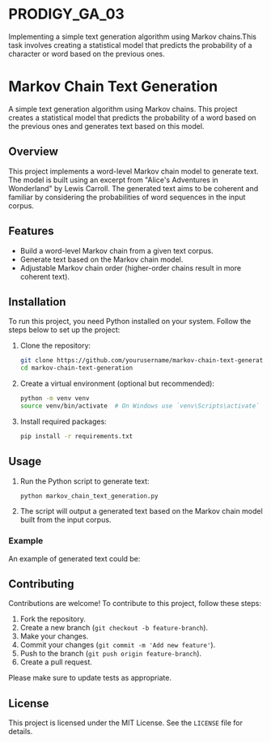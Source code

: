# PRODIGY_GA_03
Implementing a simple text generation algorithm using Markov chains.This task involves creating a statistical model that predicts the probability of a character or word based on the previous ones.
# Markov Chain Text Generation

A simple text generation algorithm using Markov chains. This project creates a statistical model that predicts the probability of a word based on the previous ones and generates text based on this model.

## Overview

This project implements a word-level Markov chain model to generate text. The model is built using an excerpt from "Alice's Adventures in Wonderland" by Lewis Carroll. The generated text aims to be coherent and familiar by considering the probabilities of word sequences in the input corpus.

## Features

- Build a word-level Markov chain from a given text corpus.
- Generate text based on the Markov chain model.
- Adjustable Markov chain order (higher-order chains result in more coherent text).

## Installation

To run this project, you need Python installed on your system. Follow the steps below to set up the project:

1. Clone the repository:
    ```sh
    git clone https://github.com/yourusername/markov-chain-text-generation.git
    cd markov-chain-text-generation
    ```

2. Create a virtual environment (optional but recommended):
    ```sh
    python -m venv venv
    source venv/bin/activate  # On Windows use `venv\Scripts\activate`
    ```

3. Install required packages:
    ```sh
    pip install -r requirements.txt
    ```

## Usage

1. Run the Python script to generate text:
    ```sh
    python markov_chain_text_generation.py
    ```

2. The script will output a generated text based on the Markov chain model built from the input corpus.

### Example

An example of generated text could be:

## Contributing

Contributions are welcome! To contribute to this project, follow these steps:

1. Fork the repository.
2. Create a new branch (`git checkout -b feature-branch`).
3. Make your changes.
4. Commit your changes (`git commit -m 'Add new feature'`).
5. Push to the branch (`git push origin feature-branch`).
6. Create a pull request.

Please make sure to update tests as appropriate.

## License

This project is licensed under the MIT License. See the `LICENSE` file for details.
